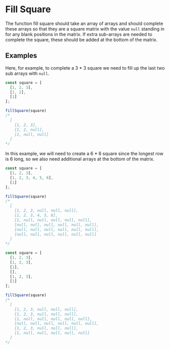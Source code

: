 # Fill Square

The function fill square should take an array of arrays and should complete these arrays so that they are a square matrix with the value `null` standing in for any blank positions in the matrix. If extra sub-arrays are needed to complete the square, these should be added at the bottom of the matrix.

## Examples

Here, for example, to complete a 3 * 3 square we need to fill up the last two sub arrays with `null`.

```javascript
const square = [
  [1, 2, 3],
  [1, 2],
  [1]
];

fillSquare(square)
/*
  [
    [1, 2, 3],
    [1, 2, null],
    [1, null, null]
  ]
*/
```

In this example, we will need to create a 6 * 6 square since the longest row is 6 long, so we also need additional arrays at the bottom of the matrix.

```javascript
const square = [
  [1, 2, 3],
  [1, 2, 3, 4, 5, 6],
  [1]
];

fillSquare(square)
/*
  [
    [1, 2, 3, null, null, null],
    [1, 2, 3, 4, 5, 6],
    [1, null, null, null, null, null],
    [null, null, null, null, null, null],
    [null, null, null, null, null, null],
    [null, null, null, null, null, null]
  ]
*/
```


```javascript
const square = [
  [1, 2, 3],
  [1, 2, 3],
  [1],
  [],
  [1, 2, 3],
  [1]
];

fillSquare(square)
/*
  [
    [1, 2, 3, null, null, null],
    [1, 2, 3, null, null, null],
    [1, null, null, null, null, null],
    [null, null, null, null, null, null],
    [1, 2, 3, null, null, null],
    [1, null, null, null, null, null]
  ]
*/
```
